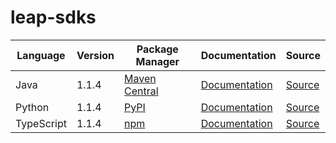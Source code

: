 # leap-sdks

|Language|Version|Package Manager|Documentation|Source|
|-|-|-|-|-|
|Java|1.1.4|[Maven Central](https://central.sonatype.com/artifact/com.konfigthis.leap/leap-java-sdk/1.1.4)|[Documentation](https://github.com/leap-ai/leap-sdks/tree/main/sdks/java/README.md)|[Source](https://github.com/leap-ai/leap-sdks/tree/main/sdks/java)|
|Python|1.1.4|[PyPI](https://pypi.org/project/leap-python-sdk/1.1.4)|[Documentation](https://github.com/leap-ai/leap-sdks/tree/main/sdks/python/README.md)|[Source](https://github.com/leap-ai/leap-sdks/tree/main/sdks/python)|
|TypeScript|1.1.4|[npm](https://www.npmjs.com/package/@leap-ai/sdk/v/1.1.4)|[Documentation](https://github.com/leap-ai/leap-sdks/tree/main/sdks/typescript/README.md)|[Source](https://github.com/leap-ai/leap-sdks/tree/main/sdks/typescript)|